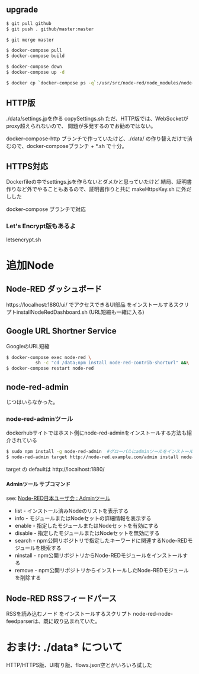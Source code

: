 ## upgrade
```bash
$ git pull github
$ git push . github/master:master

$ git merge master

$ docker-compose pull
$ docker-compose build

$ docker-compose down
$ docker-compose up -d

$ docker cp `docker-compose ps -q`:/usr/src/node-red/node_modules/node-red/settings.js .
```


## HTTP版
./data/settings.jpを作る copySettings.sh
ただ、HTTP版では、WebSocketがproxy超えられないので、
問題が多発するのでお勧めではない。

docker-compose-http ブランチで作っていたけど、./data/
の作り替えだけで済むので、docker-composeブランチ + *.sh
で十分。

## HTTPS対応
Dockerfileの中でsettings.jsを作らないとダメかと思っていたけど
結局、証明書作りなど外でやることもあるので、証明書作りと共に
makeHttpsKey.sh に外だしした

docker-compose ブランチで対応

### Let's Encrypt版もあるよ
letsencrypt.sh

# 追加Node

## Node-RED ダッシュボード
https://localhost:1880/ui/ でアクセスできるUI部品
をインストールするスクリプトinstallNodeRedDashboard.sh
(URL短縮も一緒に入る)

## Google URL Shortner Service
GoogleのURL短縮
```sh
$ docker-compose exec node-red \
	       sh -c "cd /data;npm install node-red-contrib-shorturl" &&\
$ docker-compose restart node-red
```

## node-red-admin
じつはいらなかった。

### node-red-adminツール
dockerhubサイトではホスト側にnode-red-adminをインストールする方法も紹介されている
```bash
$ sudo npm install -g node-red-admin  #グローバルにadminツールをインストール
$ node-red-admin target http://node-red.example.com/admin install node-red-dashboard
```
target の defaultは http://localhost:1880/

#### Adminツール サブコマンド
see: [Node-RED日本ユーザ会 : Adminツール](https://nodered.jp/docs/node-red-admin)
* list - インストール済みNodeのリストを表示する
* info - モジュールまたはNodeセットの詳細情報を表示する
* enable - 指定したモジュールまたはNodeセットを有効にする
* disable - 指定したモジュールまたはNodeセットを無効にする
* search - npm公開リポジトリで指定したキーワードに関連するNode-REDモジュールを検索する
* ninstall - npm公開リポジトリからNode-REDモジュールをインストールする
* remove - npm公開リポジトリからインストールしたNode-REDモジュールを削除する


## Node-RED RSSフィードパース
RSSを読み込むノード をインストールするスクリプト
node-red-node-feedparserは、既に取り込まれていた。


# おまけ:  ./data* について
HTTP/HTTPS版、UI有り版、flows.json空とかいろいろ試した

